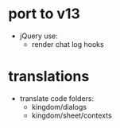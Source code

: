 # port to v13

* jQuery use:
    * render chat log hooks

# translations

* translate code folders:
  * kingdom/dialogs
  * kingdom/sheet/contexts

